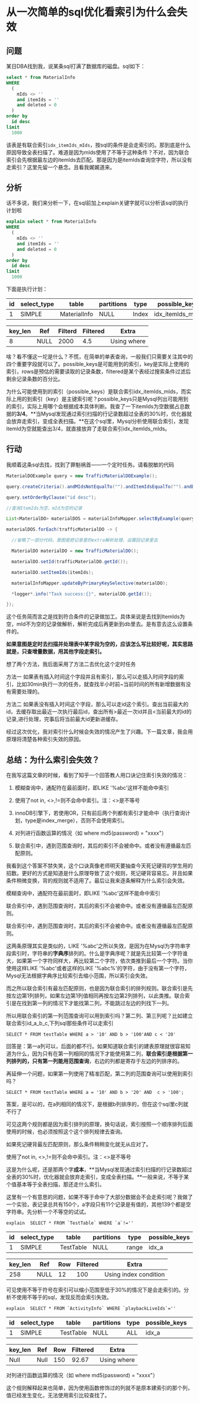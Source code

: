# 从一次简单的sql优化看索引为什么会失效

## 问题

某日DBA找到我，说某条sql打满了数据库的磁盘。sql如下：

```sql
select * from MaterialInfo
WHERE
  (
    mIds <> ''
    and itemIds = ''
    and deleted = 0
  )
order by
  id desc
limit
  1000

```

该表是有联合索引`idx_itemIds_mIds`，按sql的条件是会走索引的。那到底是什么原因导致全表扫描了。难道是因为mIds使用了不等于这种条件？不对，因为联合索引会先根据最左边的itemIds去匹配。那是因为是itemIds查询空字符，所以没有走索引？这里先留一个悬念。且看我娓娓道来。

## 分析

话不多说，我们来分析一下，在sql前加上explain关键字就可以分析该sql的执行计划啦

```sql
explain select * from MaterialInfo
WHERE
  (
    mIds <> ''
    and itemIds = ''
    and deleted = 0
  )
order by
  id desc
limit
  1000

```



下面是执行计划：

| id   | select_type | table        | partitions | type  | possible_keys    | Key      |
| ---- | ----------- | ------------ | ---------- | ----- | ---------------- | -------- |
| 1    | SIMPLE      | MaterialInfo | NULL       | Index | idx_itemIds_mIds | PROMARRY |



| key_len | Ref  | Filterd | Filtered | Extra       |
| ------- | ---- | ------- | -------- | ----------- |
| 8       | NULL | 2000    | 4.5      | Using where |



啥？看不懂这一坨是什么？不慌，在简单的单表查询，一般我们只需要关注其中的四个重要字段就可以了。possible_keys是可能用到的索引，key是实际上使用的索引，rows是预估的需要读取的记录条数，filtered是某个表经过搜索条件过滤后剩余记录条数的百分比。

为什么可能使用到的索引（possible_keys）是联合索引idx_itemIds_mIds，而实际上用的到索引（key）是主键索引呢？possible_keys只是Mysql列出可能用到的索引，实际上用哪个会根据成本具体判断。我查了一下itemIds为空数据占总数据的**3/4**。**当Mysql发现通过索引扫描的行记录数超过全表的30%时，优化器就会放弃走索引，变成全表扫描。**在这个sql里，Mysql分析使用联合索引，发现itemId为空就能查出3/4，就直接放弃了走联合索引idx_itemIds_mIds。

## 行动

我顺着这条sql去找，找到了罪魁祸首——一个定时任务。请看脱敏的代码

```java
MaterialDOExample query = new TrafficMaterialDOExample();

query.createCriteria().andMIdsNotEqualTo("").andItemIdsEqualTo("").andDeletedEqualTo(0);

query.setOrderByClause("id desc");

//查询ItemIds为空，mId为空的记录

List<MaterialDO> materialDOS = materialInfoMapper.selectByExample(query);

materialDOS.forEach(trafficMaterialDO -> {

  //省略了一部分代码，意图是把记录里的extra解析处理，设置回记录里去

  MaterialDO materialDO = new TrafficMaterialDO();

  materialDO.setId(trafficMaterialDO.getId());

  materialDO.setItemIds(itemIds);

  materialInfoMapper.updateByPrimaryKeySelective(materialDO);

  *logger*.info("Task success:{}", materialDO.getId());

});
```



这个任务简而言之是找到符合条件的记录做加工。具体来说是去找到ItemIds为空，mId不为空的记录做解析，解析完成后再更新到db里去。是有意去这么设置条件的。

**如果意图是定时去扫描并处理表中某字段为空的，应该怎么写比较好呢，其实思路就是，只查增量数据，用其他字段走索引。**

想了两个方法，我后面采用了方法二去优化这个定时任务

方法一 如果表有插入时间这个字段并且有索引，那么可以走插入时间字段的索引，比如30min执行一次的任务，就查找半小时前~当前时间的所有新增数据有没有需要处理的。

方法二 如果表没有插入时间这个字段，那么可以走id这个索引。查出当前最大的id，去缓存取出最近一次执行最后id，查出所有>最近一次id并且<当前最大的id的记录,进行处理，完事后将当前最大id更新进缓存。

经过这次优化，我对索引什么时候会失效的情况产生了兴趣。下一篇文章，我会用原理将清楚各种索引失效的原因。

## 总结：为什么索引会失效？

在我写这篇文章的时候，看到了知乎一个回答教人用口诀记住索引失效的情况：



1. 模糊查询中，通配符在最前面时，即LIKE '%abc'这样不能命中索引

2. 使用了not in, <>,!=则不会命中索引。注：<>是不等号

3. innoDB引擎下，若使用OR，只有前后两个列都有索引才能命中（执行查询计划，type是index_merge），否则不会使用索引。

4. 对列进行函数运算的情况（如 where md5(password) = "xxxx"）

5. 联合索引中，遇到范围查询时，其后的索引不会被命中。或者没有遵循最左匹配原则。

   

我看到这个答案不禁失笑，这个口诀真像老师明天要抽查今天死记硬背的学生用的招数。更好的方式是知道是什么原理导致了这个规则，死记硬背容易忘。并且如果条件稍微变换，背的规则就不适用了。最后让我来逐条解释为什么索引会失效。

模糊查询中，通配符在最前面时，即LIKE '%abc'这样不能命中索引

联合索引中，遇到范围查询时，其后的索引不会被命中。或者没有遵循最左匹配原则。

联合索引中，遇到范围查询时，其后的索引不会被命中。或者没有遵循最左匹配原则。

这两条原理其实是类似的，LIKE '%abc'之所以失效，是因为在Mysql为字符串字段索引时，字符串的**字典序**排列的。什么是字典序呢？就是先比较第一个字符谁大，如果第一个字符同样大，再比较第二个字符，依次类推到最后一个字符。当你使用这样LIKE '%abc'或者这样的LIKE '%abc%'的字符，由于没有第一个字符，Mysql无法根据字典序比较索引去缩小范围，所以索引会失效。

而之所以联合索引有最左匹配原则，也是因为联合索引的排列规则。联合索引是先按左边第1列排列，如果左边第1列值相同再按左边第2列排列，以此类推。联合索引是在找到第一列的情况下才能找第二列，不能跳过左边的列找下一列。

所以用联合索引的第一列范围查询可以用到索引吗？第二列、第三列呢？比如建立联合索引id_a_b_c,下列sql那些条件可以走索引

```
SELECT * FROM testTable WHERE a > '10' AND b > '100'AND c < '20'

```



回答是：第一a列可以，后面的都不行。如果知道联合索引的建表原理就很容易知道为什么，因为只有在第一列相同的情况下才能使用第二列，**联合索引是根据第一列排列的，只有第一列能用范围查询**，右边的列都是寄存于左边的列排序的。

再延伸一个问题，如果第一列使用了精准匹配，第二列的范围查询可以使用到索引吗？

```
SELECT * FROM testTable WHERE a = '10' AND b > '20' AND  c > '100';

```

答案，是可以的，在a列相同的情况下，是根据b列排序的，但在这个sql里c列就不行了

可见这两个规则都是因为索引排列的原理，换句话说，索引按照一个顺序排列后面使用的时候，也必须按照这个这个排列规律去查询。

如果死记硬背最左匹配原则，那么条件稍稍变化就无从应对了。



使用了not in, <>,!=则不会命中索引。注：<>是不等号

这是为什么呢，还是那两个字**成本**，**当Mysql发现通过索引扫描的行记录数超过全表的30%时，优化器就会放弃走索引，变成全表扫描。**一般来说，不等于某个值基本等于全表扫描，那还走什么索引。

这里有一个有意思的问题，如果不等于命中了大部分数据会不会走索引呢？我做了一个实验，表记录总共有150个，a字段只有11个记录是有值的，其他139个都是空字符串。先分析一个不等空的试试。

```
explain  SELECT * FROM `TestTable` WHERE `a`!=''
```

| id   | select_type | table     | partitions | type  | possible_keys | Key   |      |
| ---- | ----------- | --------- | ---------- | ----- | ------------- | ----- | ---- |
| 1    | SIMPLE      | TestTable | NULL       | range | idx_a         | idx_a |      |



| key_len | Ref  | Row  | Filtered | Extra                 |
| ------- | ---- | ---- | -------- | --------------------- |
| 258     | NULL | 12   | 100      | Using index condition |



可见使用不等于符号在索引可以缩小范围至低于30%的情况下是会走索引的。分析不使用不等于的sql，发现反而会索引失效。

```
explain  SELECT * FROM `ActivityInfo` WHERE `playbackLiveIds`=''
```



| id   | select_type | table     | partitions | type | possible_keys | Key  |      |
| ---- | ----------- | --------- | ---------- | ---- | ------------- | ---- | ---- |
| 1    | SIMPLE      | TestTable | NULL       | ALL  | idx_a         |      |      |



| key_len | Ref  | Row  | Filtered | Extra       |
| ------- | ---- | ---- | -------- | ----------- |
| Null    | Null | 150  | 92.67    | Using where |





对列进行函数运算的情况（如 where md5(password) = "xxxx"）



这个规则解释起来也简单，因为使用函数修饰过的列就不是原本建索引的那个列，值已经发生变化，无法使用索引比较查找了。